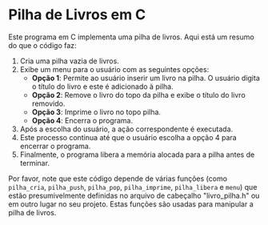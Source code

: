 # Pilha de Livros em C

Este programa em C implementa uma pilha de livros. Aqui está um resumo do que o código faz:

1. Cria uma pilha vazia de livros.
2. Exibe um menu para o usuário com as seguintes opções:
   - **Opção 1**: Permite ao usuário inserir um livro na pilha. O usuário digita o título do livro e este é adicionado à pilha.
   - **Opção 2**: Remove o livro do topo da pilha e exibe o título do livro removido.
   - **Opção 3**: Imprime o livro no topo pilha.
   - **Opção 4**: Encerra o programa.
3. Após a escolha do usuário, a ação correspondente é executada.
4. Este processo continua até que o usuário escolha a opção 4 para encerrar o programa.
5. Finalmente, o programa libera a memória alocada para a pilha antes de terminar.

Por favor, note que este código depende de várias funções (como `pilha_cria`, `pilha_push`, `pilha_pop`, `pilha_imprime`, `pilha_libera` e `menu`) que estão presumivelmente definidas no arquivo de cabeçalho "livro_pilha.h" ou em outro lugar no seu projeto. Estas funções são usadas para manipular a pilha de livros.
